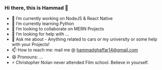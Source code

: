 ### Hi there, this is Hammad 👋


- 🔭 I’m currently working on NodeJS & React Native
- 🌱 I’m currently learning Python
- 👯 I’m looking to collaborate on MERN Projects
- 🤔 I’m looking for help with ...
- 💬 Ask me about - Anything related to cars or my university or some help with your Projects!
- 📫 How to reach me: mail me @ hammadghaffar14@gmail.com
- 😄 Pronouns: ...
- ⚡ Christopher Nolan never attended Film school. Believe in yourself.
